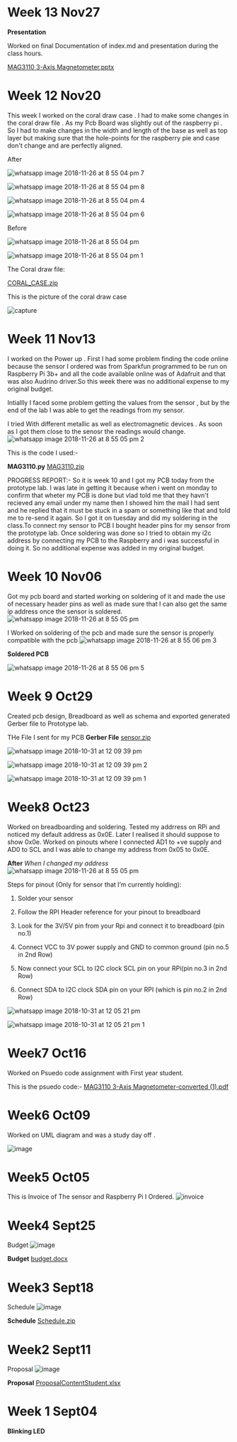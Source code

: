 # Week 13 Nov27
**Presentation**

Worked on final Documentation of index.md and presentation during the class hours.

[MAG3110 3-Axis Magnetometer.pptx](https://github.com/JayJadav/smartware/files/2622098/MAG3110.3-Axis.Magnetometer.pptx)

# Week 12 Nov20
  This week I worked on the coral draw case . I had to make some changes in the coral draw file . As my Pcb  Board was slightly out of the raspberry pi . So I had to make changes in the width and length of the base as well as top layer but making sure that the hole-points for the raspberry pie and case don't change and are perfectly aligned.
  
 After
 
![whatsapp image 2018-11-26 at 8 55 04 pm 7](https://user-images.githubusercontent.com/43185906/49056831-3da9e680-f1cb-11e8-97d0-8c86cfe8e4aa.jpeg)

![whatsapp image 2018-11-26 at 8 55 04 pm 8](https://user-images.githubusercontent.com/43185906/49056834-413d6d80-f1cb-11e8-9712-6e8c6e88659e.jpeg)

![whatsapp image 2018-11-26 at 8 55 04 pm 4](https://user-images.githubusercontent.com/43185906/49056545-1999d580-f1ca-11e8-9352-f4748defd203.jpeg)

![whatsapp image 2018-11-26 at 8 55 04 pm 6](https://user-images.githubusercontent.com/43185906/49056551-24546a80-f1ca-11e8-9073-52532696ec10.jpeg)

 Before

  ![whatsapp image 2018-11-26 at 8 55 04 pm](https://user-images.githubusercontent.com/43185906/49056115-4220d000-f1c8-11e8-99ce-d594aae61304.jpeg)

![whatsapp image 2018-11-26 at 8 55 04 pm 1](https://user-images.githubusercontent.com/43185906/49056122-4b11a180-f1c8-11e8-9fa9-ddd4a0cbd1b3.jpeg)

The Coral draw file:

[CORAL_CASE.zip](https://github.com/JayJadav/smartware/files/2618218/CORAL_CASE.zip)

This is the picture of the coral  draw case 

![capture](https://user-images.githubusercontent.com/43185906/49056605-5f569e00-f1ca-11e8-9c04-012a5cc33bea.PNG)

# Week 11 Nov13
I worked on the Power up . First I had some problem finding the code online because the sensor I ordered was from Sparkfun programmed to  be run on Raspberry Pi 3b+ and all the code available online was of Adafruit and that was also Audrino driver.So this week there was no additional expense to my original budget. 

Intiallly I faced some problem getting the values from the sensor , but by the end of the lab I was able to get the readings from my sensor.

I tried With different metallic as well as electromagnetic devices . As soon as I got them close to the senosr the readings would change.
![whatsapp image 2018-11-26 at 8 55 05 pm 2](https://user-images.githubusercontent.com/43185906/49055855-34b71600-f1c7-11e8-91f5-171996c0d903.jpeg)

 This is the code I used:-
 
 **MAG3110.py**
 [MAG3110.zip](https://github.com/JayJadav/smartware/files/2618144/MAG3110.zip)

PROGRESS REPORT:- 
So it is week 10 and I got my PCB today from the prototype lab. I was late in getting it because when i went on monday to confirm that wheter my PCB is done but vlad told me that they havn't recieved any email under my name then I showed him the mail I had sent and he replied that it must be stuck in a spam or something like that and told me to re-send it again. So I got it on tuesday and did my soldering in the class.To connect my sensor to PCB I bought header pins for my sensor from the prototype lab. Once soldering was done so I tried to obtain my i2c address by connecting my PCB to the Raspberry and i was successful in doing it. 
So no additional expense was added in my original budget.
# Week 10 Nov06

Got my pcb board and started working on soldering of it and made the use of necessary header pins as well as made sure that I can also get the same ip address once the sensor is soldered.
![whatsapp image 2018-11-26 at 8 55 05 pm](https://user-images.githubusercontent.com/43185906/49053955-582a9280-f1c0-11e8-80eb-0f55d59a4f8a.jpeg)

I Worked on soldering of the pcb and made sure the sensor is properly compatible with the pcb
![whatsapp image 2018-11-26 at 8 55 06 pm 3](https://user-images.githubusercontent.com/43185906/49054973-084dca80-f1c4-11e8-9900-d0bf9f48963b.jpeg)

**Soldered PCB**

![whatsapp image 2018-11-26 at 8 55 06 pm 5](https://user-images.githubusercontent.com/43185906/49055245-d8eb8d80-f1c4-11e8-9943-502f761685ae.jpeg)

# Week 9  Oct29
Created pcb design, Breadboard as well as schema and exported generated Gerber file to Prototype lab.


THe File I sent for my PCB
**Gerber File**
[sensor.zip](https://github.com/JayJadav/smartware/files/2618036/sensor.zip)

![whatsapp image 2018-10-31 at 12 09 39 pm](https://user-images.githubusercontent.com/43185906/47802103-fdf3fa00-dd05-11e8-9b34-e50ed16d51f0.jpeg)

![whatsapp image 2018-10-31 at 12 09 39 pm 2](https://user-images.githubusercontent.com/43185906/47802088-f6ccec00-dd05-11e8-9973-30492c135280.jpeg)

![whatsapp image 2018-10-31 at 12 09 39 pm 1](https://user-images.githubusercontent.com/43185906/47802072-eddc1a80-dd05-11e8-8b42-f29e63214f07.jpeg)

# Week8   Oct23 
Worked on breadboarding and soldering. Tested my addrress on RPi and noticed my default address as 0x0E. Later I realised it should suppose to show 0x0e. Worked on pinouts where I connected AD1 to +ve supply and AD0 to SCL and I was able to change my address from 0x05 to 0x0E.

**After** 
*When I changed my address* 
![whatsapp image 2018-11-26 at 8 55 05 pm](https://user-images.githubusercontent.com/43185906/49053955-582a9280-f1c0-11e8-80eb-0f55d59a4f8a.jpeg)

Steps for pinout (Only for sensor that I’m currently holding):

1) Solder your sensor

2) Follow the RPI Header reference for your pinout to breadboard

3) Look for the 3V/5V pin from your Rpi and connect it to breadboard (pin no.1)

4) Connect VCC to 3V power supply and GND to common ground (pin no.5 in 2nd Row)

5) Now connect your SCL to I2C clock SCL pin on your RPi(pin no.3 in 2nd Row)

6) Connect SDA to I2C clock SDA pin on your RPI (which is pin no.2 in 2nd Row)


![whatsapp image 2018-10-31 at 12 05 21 pm](https://user-images.githubusercontent.com/43185906/47801889-82924880-dd05-11e8-990b-06bec037c3d5.jpeg)

![whatsapp image 2018-10-31 at 12 05 21 pm 1](https://user-images.githubusercontent.com/43185906/47801849-67273d80-dd05-11e8-8d55-5040117f2e17.jpeg)


# Week7  Oct16
 Worked on Psuedo code assignment with First year student.

This is the psuedo code:-
[MAG3110 3-Axis Magnetometer-converted (1).pdf](https://github.com/JayJadav/smartware/files/2621191/MAG3110.3-Axis.Magnetometer-converted.1.pdf)

# Week6  Oct09
Worked on UML diagram and was a study day off .

![image](https://user-images.githubusercontent.com/43185906/49100423-e5fa9200-f241-11e8-8e5e-12d6eab21f13.png)

# Week5 Oct05

This is Invoice of The sensor and Raspberry Pi  I Ordered. 
![invoice](https://user-images.githubusercontent.com/43185906/46378746-9c8b2d80-c66a-11e8-9bd2-c2db49c1f30d.PNG)

# Week4 Sept25

Budget
![image](https://user-images.githubusercontent.com/43185906/47387436-5cedb980-d6dd-11e8-90c2-b8bd429985bb.png)

**Budget**
[budget.docx](https://github.com/JayJadav/smartware/files/2621811/budget.docx)

# Week3 Sept18
Schedule
![image](https://user-images.githubusercontent.com/43185906/47387249-c1f4df80-d6dc-11e8-9725-7fe4e579356e.png)

**Schedule**
[Schedule.zip](https://github.com/JayJadav/smartware/files/2621844/Schedule.zip)

# Week2 Sept11

Proposal
![image](https://user-images.githubusercontent.com/43185906/47385882-3e85bf00-d6d9-11e8-973b-cc82fc21dd60.png)

**Proposal**
[ProposalContentStudent.xlsx](https://github.com/JayJadav/smartware/files/2621819/ProposalContentStudent.xlsx)

# Week 1 Sept04
**Blinking LED**
